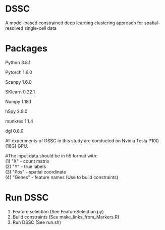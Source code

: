 # DSSC
A model-based constrained deep learning clustering approach for spatial-resolved single-cell data

# Packages
Python 3.8.1

Pytorch 1.6.0

Scanpy 1.6.0

SKlearn 0.22.1

Numpy 1.18.1

h5py 2.9.0

munkres 1.1.4  

dgl 0.8.0

All experiments of DSSC in this study are conducted on Nvidia Tesla P100 (16G) GPU.

#The input data should be in h5 format with:  
(1) "X" - count matrix  
(2) "Y" - true labels  
(3) "Pos" - spatial coordinate  
(4) "Genes" - feature names (Use to build constraints)  

# Run DSSC
1) Feature selection (See FeatureSelection.py)  
2) Build constraints (See make_links_from_Markers.R)  
3) Run DSSC (See run.sh)  
